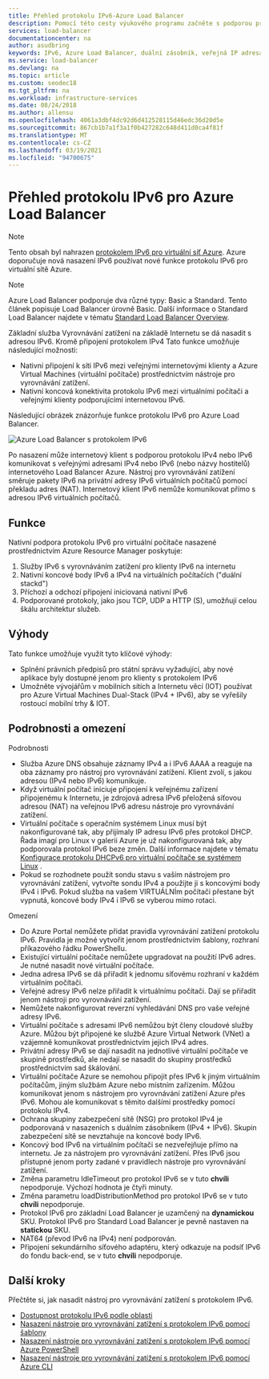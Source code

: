 ```yaml
---
title: Přehled protokolu IPv6-Azure Load Balancer
description: Pomocí této cesty výukového programu začněte s podporou protokolu IPv6 pro Azure Load Balancer a virtuální počítače s vyrovnáváním zatížení.
services: load-balancer
documentationcenter: na
author: asudbring
keywords: IPv6, Azure Load Balancer, duální zásobník, veřejná IP adresa, nativní IPv6, mobilní zařízení, IoT
ms.service: load-balancer
ms.devlang: na
ms.topic: article
ms.custom: seodec18
ms.tgt_pltfrm: na
ms.workload: infrastructure-services
ms.date: 08/24/2018
ms.author: allensu
ms.openlocfilehash: 4061a3dbf4dc92d6d412528115d46edc36d20d5e
ms.sourcegitcommit: 867cb1b7a1f3a1f0b427282c648d411d0ca4f81f
ms.translationtype: MT
ms.contentlocale: cs-CZ
ms.lasthandoff: 03/19/2021
ms.locfileid: "94700675"
---
```

# <a name="overview-of-ipv6-for-azure-load-balancer"></a>Přehled protokolu IPv6 pro Azure Load Balancer


>[!NOTE] 
>Tento obsah byl nahrazen [protokolem IPv6 pro virtuální síť Azure](../virtual-network/ipv6-overview.md). Azure doporučuje nová nasazení IPv6 používat nové funkce protokolu IPv6 pro virtuální sítě Azure.

>[!NOTE]
>Azure Load Balancer podporuje dva různé typy: Basic a Standard. Tento článek popisuje Load Balancer úrovně Basic. Další informace o Standard Load Balancer najdete v tématu [Standard Load Balancer Overview](./load-balancer-overview.md).

Základní služba Vyrovnávání zatížení na základě Internetu se dá nasadit s adresou IPv6. Kromě připojení protokolem IPv4 Tato funkce umožňuje následující možnosti:

* Nativní připojení k síti IPv6 mezi veřejnými internetovými klienty a Azure Virtual Machines (virtuální počítače) prostřednictvím nástroje pro vyrovnávání zatížení.
* Nativní koncová konektivita protokolu IPv6 mezi virtuálními počítači a veřejnými klienty podporujícími internetovou IPv6.

Následující obrázek znázorňuje funkce protokolu IPv6 pro Azure Load Balancer.

![Azure Load Balancer s protokolem IPv6](./media/load-balancer-ipv6-overview/load-balancer-ipv6.png)

Po nasazení může internetový klient s podporou protokolu IPv4 nebo IPv6 komunikovat s veřejnými adresami IPv4 nebo IPv6 (nebo názvy hostitelů) internetového Load Balancer Azure. Nástroj pro vyrovnávání zatížení směruje pakety IPv6 na privátní adresy IPv6 virtuálních počítačů pomocí překladu adres (NAT). Internetový klient IPv6 nemůže komunikovat přímo s adresou IPv6 virtuálních počítačů.

## <a name="features"></a>Funkce

Nativní podpora protokolu IPv6 pro virtuální počítače nasazené prostřednictvím Azure Resource Manager poskytuje:

1. Služby IPv6 s vyrovnáváním zatížení pro klienty IPv6 na internetu
2. Nativní koncové body IPv6 a IPv4 na virtuálních počítačích ("duální stackd")
3. Příchozí a odchozí připojení iniciovaná nativní IPv6
4. Podporované protokoly, jako jsou TCP, UDP a HTTP (S), umožňují celou škálu architektur služeb.

## <a name="benefits"></a>Výhody

Tato funkce umožňuje využít tyto klíčové výhody:

* Splnění právních předpisů pro státní správu vyžadující, aby nové aplikace byly dostupné jenom pro klienty s protokolem IPv6
* Umožněte vývojářům v mobilních sítích a Internetu věcí (IOT) používat pro Azure Virtual Machines Dual-Stack (IPv4 + IPv6), aby se vyřešily rostoucí mobilní trhy & IOT.

## <a name="details-and-limitations"></a>Podrobnosti a omezení

Podrobnosti

* Služba Azure DNS obsahuje záznamy IPv4 a i IPv6 AAAA a reaguje na oba záznamy pro nástroj pro vyrovnávání zatížení. Klient zvolí, s jakou adresou (IPv4 nebo IPv6) komunikuje.
* Když virtuální počítač iniciuje připojení k veřejnému zařízení připojenému k Internetu, je zdrojová adresa IPv6 přeložená síťovou adresou (NAT) na veřejnou IPv6 adresu nástroje pro vyrovnávání zatížení.
* Virtuální počítače s operačním systémem Linux musí být nakonfigurované tak, aby přijímaly IP adresu IPv6 přes protokol DHCP. Řada imagí pro Linux v galerii Azure je už nakonfigurovaná tak, aby podporovala protokol IPv6 beze změn. Další informace najdete v tématu [Konfigurace protokolu DHCPv6 pro virtuální počítače se systémem Linux](load-balancer-ipv6-for-linux.md) .
* Pokud se rozhodnete použít sondu stavu s vaším nástrojem pro vyrovnávání zatížení, vytvořte sondu IPv4 a použijte ji s koncovými body IPv4 i IPv6. Pokud služba na vašem VIRTUÁLNÍm počítači přestane být vypnutá, koncové body IPv4 i IPv6 se vyberou mimo rotaci.

Omezení

* Do Azure Portal nemůžete přidat pravidla vyrovnávání zatížení protokolu IPv6. Pravidla je možné vytvořit jenom prostřednictvím šablony, rozhraní příkazového řádku PowerShellu.
* Existující virtuální počítače nemůžete upgradovat na použití IPv6 adres. Je nutné nasadit nové virtuální počítače.
* Jedna adresa IPv6 se dá přiřadit k jednomu síťovému rozhraní v každém virtuálním počítači.
* Veřejné adresy IPv6 nelze přiřadit k virtuálnímu počítači. Dají se přiřadit jenom nástroji pro vyrovnávání zatížení.
* Nemůžete nakonfigurovat reverzní vyhledávání DNS pro vaše veřejné adresy IPv6.
* Virtuální počítače s adresami IPv6 nemůžou být členy cloudové služby Azure. Můžou být připojené ke službě Azure Virtual Network (VNet) a vzájemně komunikovat prostřednictvím jejich IPv4 adres.
* Privátní adresy IPv6 se dají nasadit na jednotlivé virtuální počítače ve skupině prostředků, ale nedají se nasadit do skupiny prostředků prostřednictvím sad škálování.
* Virtuální počítače Azure se nemohou připojit přes IPv6 k jiným virtuálním počítačům, jiným službám Azure nebo místním zařízením. Můžou komunikovat jenom s nástrojem pro vyrovnávání zatížení Azure přes IPv6. Mohou ale komunikovat s těmito dalšími prostředky pomocí protokolu IPv4.
* Ochrana skupiny zabezpečení sítě (NSG) pro protokol IPv4 je podporovaná v nasazeních s duálním zásobníkem (IPv4 + IPv6). Skupin zabezpečení sítě se nevztahuje na koncové body IPv6.
* Koncový bod IPv6 na virtuálním počítači se nezveřejňuje přímo na internetu. Je za nástrojem pro vyrovnávání zatížení. Přes IPv6 jsou přístupné jenom porty zadané v pravidlech nástroje pro vyrovnávání zatížení.
* Změna parametru IdleTimeout pro protokol IPv6 se v tuto **chvíli** nepodporuje. Výchozí hodnota je čtyři minuty.
* Změna parametru loadDistributionMethod pro protokol IPv6 se v tuto **chvíli** nepodporuje.
* Protokol IPv6 pro základní Load Balancer je uzamčený na **dynamickou** SKU.  Protokol IPv6 pro Standard Load Balancer je pevně nastaven na **statickou** SKU.
* NAT64 (převod IPv6 na IPv4) není podporován.
* Připojení sekundárního síťového adaptéru, který odkazuje na podsíť IPv6 do fondu back-end, se v tuto **chvíli** nepodporuje.

## <a name="next-steps"></a>Další kroky

Přečtěte si, jak nasadit nástroj pro vyrovnávání zatížení s protokolem IPv6.

* [Dostupnost protokolu IPv6 podle oblasti](https://go.microsoft.com/fwlink/?linkid=828357)
* [Nasazení nástroje pro vyrovnávání zatížení s protokolem IPv6 pomocí šablony](load-balancer-ipv6-internet-template.md)
* [Nasazení nástroje pro vyrovnávání zatížení s protokolem IPv6 pomocí Azure PowerShell](load-balancer-ipv6-internet-ps.md)
* [Nasazení nástroje pro vyrovnávání zatížení s protokolem IPv6 pomocí Azure CLI](load-balancer-ipv6-internet-cli.md)